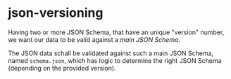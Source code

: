 # json-versioning

Having two or more JSON Schema, that have an unique "version" number, we want our data to be valid against a *main JSON Schema*.

The JSON data schall be validated against such a main JSON Schema, named `schema.json`, which has logic to determine the right JSON Schema (depending on the provided version).
